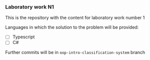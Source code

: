 ### Laboratory work N1
This is the repository with the content for laboratory work number 1

Languages in which the solution to the problem will be provided:
- [ ] Typescript
- [ ] C#

Further commits will be in `oop-intro-classification-system` branch
